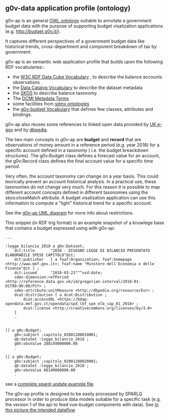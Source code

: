 g0v-data application profile (ontology)
---------------------------------------

g0v-ap is an general [OWL ontology](https://www.w3.org/TR/owl2-primer/) suitable to annotate a government budget data with the purpose of supporting budget visalization applications (e.g. http://budget.g0v.it/).  

It captures different perspectives of a government budget data like historical trends, cross-department and component breakdown of tax by government.

g0v-ap is an semantic web application profile that builds upon the following RDF vocabularies:: 

- the [W3C RDF Data Cube Vocabulary](https://www.w3.org/TR/vocab-data-cube) , to describe the balance accounts observations
- the [Data Catalog Vocabulary](https://www.w3.org/TR/vocab-dcat/) to describe the dataset metadata
- the [SKOS](https://www.w3.org/TR/skos-primer) to describe balance taxonomy.
- The [DCMI Metadata Terms](http://dublincore.org/documents/dcmi-terms/)
- some facilities from [sdmx ontologies](https://sdmx.org/)
- the [g0v-budget Vocabulary](g0v-budget.rdf) that defines few classes, attributes and bindings.

g0v-ap also reuses some references to linked open data provided by [UK e-gov](https://github.com/alphagov/datagovuk_reference) and by [dbpedia](http://dbpedia.gov).

The two main concepts in g0v-ap are **budget** and **record** that are observations of money amount in a reference period (e.g. year 2018) for a specific account defined in a taxonomy ( i.e. the budget breackdown structures). The g0v:Budget class defines a forecast value for an account, the g0v:Record class defines the final account value for a specific time period.

Very often, the account taxonomy can change on a year basis. This could teorically prevent an account historical analysis. In a practical use, these taxonomies do not change very much. For this reason it is possible to map different account concepts defined in different taxonomies using the skos:closeMatch attribute. A budget visalization application can use this information to compute a "light" historical trend for a specific account.

See the [g0v-ap UML diagram](https://www.draw.io/?lightbox=1&highlight=0000ff&edit=_blank&layers=1&nav=1&title=g0v-uml-diagram#Uhttps%3A%2F%2Fdrive.google.com%2Fa%2Fe-artspace.com%2Fuc%3Fid%3D1Qa_zoF1Nl8ULUg9uChN-OH3ep2Lta4PY%26export%3Ddownload) for more info about restrictions.


This snippet (in RDF trig format) is an example snapshot of a knowlege base that contains a budget expressed using with g0v-ap:

```
...

:legge_bilancio_2018 a g0v:Dataset;
	dct:title       "2018 - DISEGNO LEGGE DI BILANCIO PRESENTATO ELABORABILE SPESE CAPITOLO"@it;
	dct:publisher   [ a foaf:Organization; foaf:homepage <http://www.mef.gov.it>; foaf:name "Minstero dell'Economia e delle Finanze"@it ] ;
	dct:issued      "2018-03-23"^^xsd:date;
	sdmx-dimension:refPeriod <http://reference.data.gov.uk/id/gregorian-interval/2018-01-01T00:00:00/P1Y> ;
	sdmx-attribute:unitMeasure <http://dbpedia.org/resource/Eur> ;
	dcat:distribution [ a dcat:Distribution ;
		dcat:accessURL <https://bdap-opendata.mef.gov.it/opendata/spd_lbf_spe_elb_cap_01_2018> ;
		dcat:license <http://creativecommons.org/licenses/by/3.0>
	]
	.


[] a g0v:Budget;
	g0v:subject :capitolo_02001200010001;
	qb:dataSet :legge_bilancio_2018 ;
	g0V:obsValue 288149000000.00		
	.

[] a g0v:Budget;
	g0v:subject :capitolo_02001200020001;
	qb:dataSet :legge_bilancio_2018 ;
	g0v:obsValue 88149000000.00		
	.
```	

see a [complete sparql update example file](examples/data.update)

The g0v-ap profile is designed to be easily processed by SPARLQ processor in order to produce data models suitable for a specific task (e.g. the version 1 of the api to feed vue-budget components with data). See [in this picture the intended dataflow](https://www.draw.io/?lightbox=1&highlight=0000ff&edit=_blank&layers=1&nav=1&title=g0v-budget-datafow#Uhttps%3A%2F%2Fdrive.google.com%2Fa%2Fe-artspace.com%2Fuc%3Fid%3D1iXdW0V08-gUK_SL1EkYmnofGvs1L1UD4%26export%3Ddownload)



